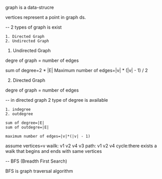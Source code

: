 graph is a data-strucre 

vertices represent a point in graph ds.

-- 2 types of graph is exist 

    1. Directed Graph
    2. Undirected Graph

1. Undirected Graph 

degre of graph = number of edges

sum of degree=2 * |E|
Maximum number of edges=|v| * (|v| - 1) / 2


2. Directed Graph

degre of graph = number of edges

-- in directed graph 2 type of degree is available

    1. indegree
    2. outdegree

    sum of degree=|E|
    sum of outdegre=|E|

    maximum number of edges=|v|*(|v| - 1)

assume vertices=v
wailk: v1 v2 v4 v3
path: v1 v2 v4
cycle:there exists a walk that begins and ends with same vertices


-- BFS (Breadth First Search)

BFS is graph traversal algorithm